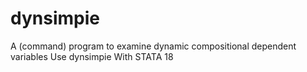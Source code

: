 # dynsimpie
A (command) program to examine dynamic compositional dependent variables Use dynsimpie With STATA 18
